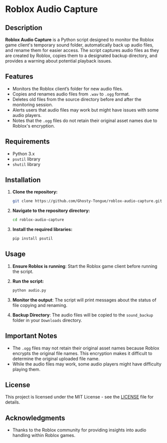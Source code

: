 # Roblox Audio Capture

## Description

**Roblox Audio Capture** is a Python script designed to monitor the Roblox game client's temporary sound folder, automatically back up audio files, and rename them for easier access. The script captures audio files as they are created by Roblox, copies them to a designated backup directory, and provides a warning about potential playback issues.

## Features

- Monitors the Roblox client’s folder for new audio files.
- Copies and renames audio files from `.wav` to `.ogg` format.
- Deletes old files from the source directory before and after the monitoring session.
- Alerts users that audio files may work but might have issues with some audio players.
- Notes that the `.ogg` files do not retain their original asset names due to Roblox's encryption.

## Requirements

- Python 3.x
- `psutil` library
- `shutil` library

## Installation

1. **Clone the repository:**

   ```bash
   git clone https://github.com/Ghosty-Tongue/roblox-audio-capture.git
   ```

2. **Navigate to the repository directory:**

   ```bash
   cd roblox-audio-capture
   ```

3. **Install the required libraries:**

   ```bash
   pip install psutil
   ```

## Usage

1. **Ensure Roblox is running**: Start the Roblox game client before running the script.

2. **Run the script:**

   ```bash
   python audio.py
   ```

3. **Monitor the output**: The script will print messages about the status of file copying and renaming.

4. **Backup Directory**: The audio files will be copied to the `sound_backup` folder in your `Downloads` directory.

## Important Notes

- The `.ogg` files may not retain their original asset names because Roblox encrypts the original file names. This encryption makes it difficult to determine the original uploaded file name.
- While the audio files may work, some audio players might have difficulty playing them.

## License

This project is licensed under the MIT License - see the [LICENSE](LICENSE) file for details.

## Acknowledgments

- Thanks to the Roblox community for providing insights into audio handling within Roblox games.
